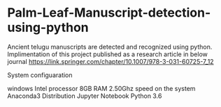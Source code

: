 # Palm-Leaf-Manuscript-detection-using-python
Ancient telugu manuscripts are detected and recognized using python. 
Implimentation of this project published as a research article in below journal https://link.springer.com/chapter/10.1007/978-3-031-60725-7_12


System configuaration

windows Intel  processor 8GB RAM
2.50Ghz speed on the system
Anaconda3 Distribution
Jupyter Notebook
Python 3.6
